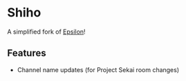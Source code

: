 # Shiho
A simplified fork of [Epsilon](https://github.com/NeonLights10/Epsilon)!

## Features
* Channel name updates (for Project Sekai room changes)

